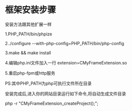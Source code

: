 <h1>框架安装步骤</h1>

安装方法跟其他扩展一样

1.PHP_PATH/bin/phpize

2../configure --with-php-config=PHP_PATH/bin/php-config

3.make && make install

4.编辑php.ini文件加入一行 extension=CMyFrameExtension.so

5.重启php-fpm或http服务

PS:其中PHP_PATH为php可执行文件所在目录

安装完成后,进入你的网站目录运行如下命令,将自动生成文件目录


php -r "CMyFrameExtension_createProject();";
